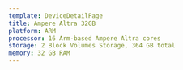 ```yaml
---
template: DeviceDetailPage
title: Ampere Altra 32GB
platform: ARM
processor: 16 Arm-based Ampere Altra cores
storage: 2 Block Volumes Storage, 364 GB total
memory: 32 GB RAM
---
```

